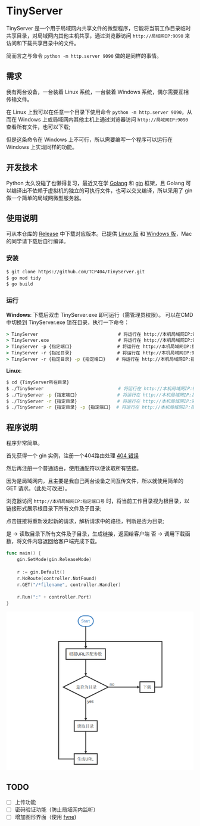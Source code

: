 # TinyServer

TinyServer 是一个用于局域网内共享文件的微型程序，它能将当前工作目录临时共享目录，对局域网内其他主机共享，通过浏览器访问 `http://局域网IP:9090` 来访问和下载共享目录中的文件。

简而言之与命令 `python -m http.server 9090` 做的是同样的事情。

## 需求

我有两台设备，一台装着 Linux 系统，一台装着 Windows 系统，偶尔需要互相传输文件。

在 Linux 上我可以在任意一个目录下使用命令 `python -m http.server 9090`，从而在 Windows 上或局域网内其他主机上通过浏览器访问 `http://局域网IP:9090` 查看所有文件，也可以下载;

但是这条命令在 Windows 上不可行，所以需要编写一个程序可以运行在 Windows 上实现同样的功能。

## 开发技术
Python 太久没碰了也懒得复习，最近又在学 [Golang](https://golang.org) 和 [gin](https://gin-gonic.com/zh-cn/) 框架，且 Golang 可以编译出不依赖于虚拟机的独立的可执行文件，也可以交叉编译，所以采用了 gin 做一个简单的局域网微型服务器。

## 使用说明
可从本仓库的 [Release](https://github.com/TCP404/TinyServer/releases/) 中下载对应版本。已提供 [Linux 版](https://github.com/TCP404/TinyServer/releases/download/v0.1/TinyServer) 和 [Windows 版](https://github.com/TCP404/TinyServer/releases/download/v0.1/TinyServer.exe)，Mac 的同学请下载后自行编译。

### 安装
```bash
$ git clone https://github.com/TCP404/TinyServer.git
$ go mod tidy
$ go build
```

### 运行
**Windows**: 
下载后双击 TinyServer.exe 即可运行（需管理员权限）。
可以在CMD中切换到 TinyServer.exe 锁在目录，执行一下命令：
```cmd
> TinyServer                              # 将运行在 http://本机局域网IP:9090，共享目录为当前工作目录
> TinyServer.exe                          # 将运行在 http://本机局域网IP:9090，共享目录为当前工作目录
> TinyServer -p {指定端口}                 # 将运行在 http://本机局域网IP:指定端口，共享目录为当前工作目录
> TinyServer -r {指定目录}                 # 将运行在 http://本机局域网IP:9090，共享目录为指定目录
> TinyServer -r {指定目录} -p {指定端口}    # 将运行在 http://本机局域网IP:指定端口，共享目录为指定目录
```

**Linux**: 
```bash
$ cd {TinyServer所在目录}
$ ./TinyServer                            # 将运行在 http://本机局域网IP:9090，共享目录为当前工作目录
$ ./TinyServer -p {指定端口}               # 将运行在 http://本机局域网IP:指定端口，共享目录为当前工作目录
$ ./TinyServer -r {指定目录}               # 将运行在 http://本机局域网IP:9090，共享目录为指定目录
$ ./TinyServer -r {指定目录} -p {指定端口}  # 将运行在 http://本机局域网IP:指定端口，共享目录为指定目录
```


## 程序说明
程序非常简单。

首先获得一个 gin 实例，注册一个404路由处理 [404 错误](https://en.wikipedia.org/wiki/HTTP_404)

然后再注册一个普通路由，使用通配符以便读取所有链接。

因为是局域网内，且主要是我自己两台设备之间互传文件，所以就使用简单的 GET 请求。（此处可改进）。

浏览器访问 `http://本机局域网IP:指定端口号` 时，将当前工作目录视为根目录，以链接形式展示根目录下所有文件及子目录;

点击链接将重新发起新的请求，解析请求中的路径，判断是否为目录;

是 -> 读取目录下所有文件及子目录，生成链接，返回给客户端
否 -> 调用下载函数，将文件内容返回给客户端完成下载。

```go
func main() {
	gin.SetMode(gin.ReleaseMode)

	r := gin.Default()
	r.NoRoute(controller.NotFound)
	r.GET("/*filename", controller.Handler)

	r.Run(":" + controller.Port)
}
```
![程序流程图](README/Flowchart.png)

## TODO
- [ ] 上传功能
- [ ] 密码验证功能（防止局域网内监听）
- [ ] 增加图形界面（使用 [fyne](https://fyne.io/))
